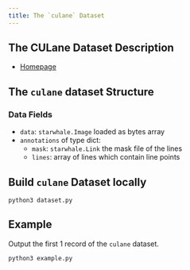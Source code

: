 ```yaml
---
title: The `culane` Dataset
---
```


## The CULane Dataset Description

- [Homepage](https://xingangpan.github.io/projects/CULane.html)

## The `culane` dataset Structure

### Data Fields

- `data`: `starwhale.Image` loaded as bytes array
- `annotations` of type dict:
    - `mask`: `starwhale.Link` the mask file of the lines
    - `lines`:  array of lines which contain line points

## Build `culane` Dataset locally

```shell
python3 dataset.py
```

## Example

Output the first 1 record of the `culane` dataset.

```shell
python3 example.py
```
